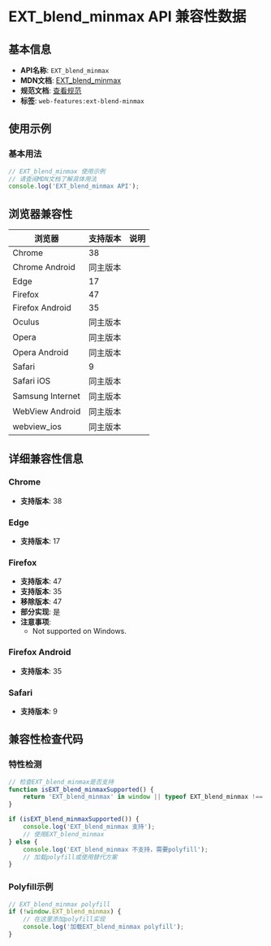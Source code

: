 # EXT_blend_minmax API 兼容性数据

## 基本信息

- **API名称**: `EXT_blend_minmax`
- **MDN文档**: [EXT_blend_minmax](https://developer.mozilla.org/docs/Web/API/EXT_blend_minmax)
- **规范文档**: [查看规范](https://registry.khronos.org/webgl/extensions/EXT_blend_minmax/)
- **标签**: `web-features:ext-blend-minmax`

## 使用示例

### 基本用法

```javascript
// EXT_blend_minmax 使用示例
// 请查阅MDN文档了解具体用法
console.log('EXT_blend_minmax API');
```

## 浏览器兼容性

| 浏览器 | 支持版本 | 说明 |
|--------|----------|------|
| Chrome | 38 |  |
| Chrome Android | 同主版本 |  |
| Edge | 17 |  |
| Firefox | 47 |  |
| Firefox Android | 35 |  |
| Oculus | 同主版本 |  |
| Opera | 同主版本 |  |
| Opera Android | 同主版本 |  |
| Safari | 9 |  |
| Safari iOS | 同主版本 |  |
| Samsung Internet | 同主版本 |  |
| WebView Android | 同主版本 |  |
| webview_ios | 同主版本 |  |

## 详细兼容性信息

### Chrome

- **支持版本**: 38

### Edge

- **支持版本**: 17

### Firefox

- **支持版本**: 47
- **支持版本**: 35
- **移除版本**: 47
- **部分实现**: 是
- **注意事项**:
  - Not supported on Windows.

### Firefox Android

- **支持版本**: 35

### Safari

- **支持版本**: 9

## 兼容性检查代码

### 特性检测

```javascript
// 检查EXT_blend_minmax是否支持
function isEXT_blend_minmaxSupported() {
    return 'EXT_blend_minmax' in window || typeof EXT_blend_minmax !== 'undefined';
}

if (isEXT_blend_minmaxSupported()) {
    console.log('EXT_blend_minmax 支持');
    // 使用EXT_blend_minmax
} else {
    console.log('EXT_blend_minmax 不支持，需要polyfill');
    // 加载polyfill或使用替代方案
}
```

### Polyfill示例

```javascript
// EXT_blend_minmax polyfill
if (!window.EXT_blend_minmax) {
    // 在这里添加polyfill实现
    console.log('加载EXT_blend_minmax polyfill');
}
```


